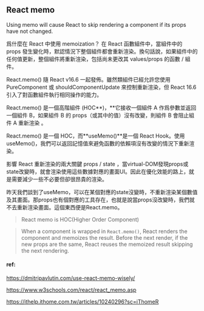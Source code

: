 ## React memo

Using memo will cause React to skip rendering a component if its props have not changed.

爲什麼在 React 中使用 memoization？
在 React 函數組件中，當組件中的 props 發生變化時，默認情況下整個組件都會重新渲染。換句話說，如果組件中的任何值更新，整個組件將重新渲染，包括尚未更改其 values/props 的函數 / 組件。



React.memo() 隨 React v16.6 一起發佈。雖然類組件已經允許您使用 PureComponent 或 shouldComponentUpdate 來控制重新渲染，但 React 16.6 引入了對函數組件執行相同操作的能力。

React.memo() 是一個高階組件 (HOC**)，**它接收一個組件 A 作爲參數並返回一個組件 B，如果組件 B 的 props（或其中的值）沒有改變，則組件 B 會阻止組件 A 重新渲染 。



React.memo() 是一個 HOC，而**useMemo()**是一個 React Hook。使用 useMemo()，我們可以返回記憶值來避免函數的依賴項沒有改變的情況下重新渲染。


影響 React 重新渲染的兩大關鍵 props / state ，當virtual-DOM發現props或state改變時，就會渲染使用這些數據對應的畫面UI。因此在優化效能的路上，就是需要減少一些不必要但卻很昂貴的渲染。

昨天我們談到了useMemo，可以在某個對應的state沒變時，不重新渲染某個數值及其畫面。那props也有個對應的工具存在，也就是說當props沒改變時，我們就不去重新渲染畫面。這個東西便是React.memo。


> React memo is HOC(Higher Order Component)


> When a component is wrapped in `React.memo()`, React renders the component and memoizes the result. Before the next render, if the new props are the same, React reuses the memoized result skipping the next rendering.





#### ref: 
https://dmitripavlutin.com/use-react-memo-wisely/

https://www.w3schools.com/react/react_memo.asp

https://ithelp.ithome.com.tw/articles/10240296?sc=iThomeR



